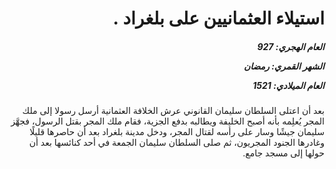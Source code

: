 <h1 dir="rtl">استيلاء العثمانيين على بلغراد .</h1>

<h5 dir="rtl">العام الهجري:  927

الشهر القمري: رمضان

العام الميلادي: 1521</h5>

<p dir="rtl">بعد أن اعتلى السلطان سليمان القانوني عرش الخلافة العثمانية أرسل رسولا إلى ملك المجر يُعلِمه بأنه أصبح الخليفة ويطالبه بدفع الجزية، فقام ملك المجر بقتل الرسول، فجهَّز سليمان جيشًا وسار على رأسه لقتال المجر، ودخل مدينة بلغراد بعد أن حاصرها قليلًا وغادرها الجنود المجريون، ثم صلى السلطان سليمان الجمعة في أحد كنائسها بعد أن حولها إلى مسجد جامع.</p></br>
